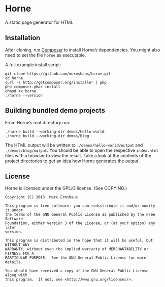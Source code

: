 Horne
=====

A static page generator for HTML



Installation
------------

After cloning, run [Composer](https://getcomposer.org/) to install Horne’s
dependencies. You might also need to set the file `horne` as executable.

A full example install script:

~~~
git clone https://github.com/mermshaus/horne.git
cd horne
curl -s http://getcomposer.org/installer | php
php composer.phar install
chmod +x horne
./horne --version
~~~



Building bundled demo projects
------------------------------

From Horne’s root directory run:

~~~
./horne build --working-dir demos/hello-world
./horne build --working-dir demos/blog
~~~

The HTML output will be written to `./demos/hello-world/output` and
`./demos/blog/output`. You should be able to open the respective `index.html`
files with a browser to view the result. Take a look at the contents of the
project directories to get an idea how Horne generates the output.



License
-------

Horne is licensed under the GPLv3 license. (See COPYING.)

~~~
Copyright (C) 2013  Marc Ermshaus

This program is free software: you can redistribute it and/or modify it under
the terms of the GNU General Public License as published by the Free Software
Foundation, either version 3 of the License, or (at your option) any later
version.

This program is distributed in the hope that it will be useful, but WITHOUT ANY
WARRANTY; without even the implied warranty of MERCHANTABILITY or FITNESS FOR A
PARTICULAR PURPOSE.  See the GNU General Public License for more details.

You should have received a copy of the GNU General Public License along with
this program.  If not, see <http://www.gnu.org/licenses/>.
~~~
